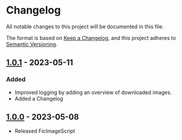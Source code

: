 # Changelog

All notable changes to this project will be documented in this file.

The format is based on [Keep a Changelog](https://keepachangelog.com/en/1.0.0/),
and this project adheres to [Semantic Versioning](https://semver.org/spec/v2.0.0.html).

## [1.0.1] - 2023-05-11

### Added
- Improved logging by adding an overview of downloaded images.
- Added a Changelog

## [1.0.0] - 2023-05-08
- Released FicImageScript


[1.0.1]: https://github.com/Jemeni11/FicImage/compare/v1.0.0...v1.0.1
[1.0.0]: https://github.com/Jemeni11/FicImage/releases/tag/v1.0.0
